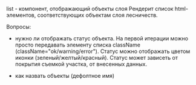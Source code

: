 list - компонент, отображающий объекты слоя
Рендерит список html-элементов, соответствующих объектам слоя лесничеств.

Вопросы:
- нужно ли отображать статус объекта. На первой итерации можно просто передавать элементу списка className
(className="ok/warning/error"). Статус можно отображать цветом иконки (зеленый/желтый/красный). Статус может зависеть от покрытия съемкой участка, от внесенных данных.

- как назвать объекты (дефолтное имя)
